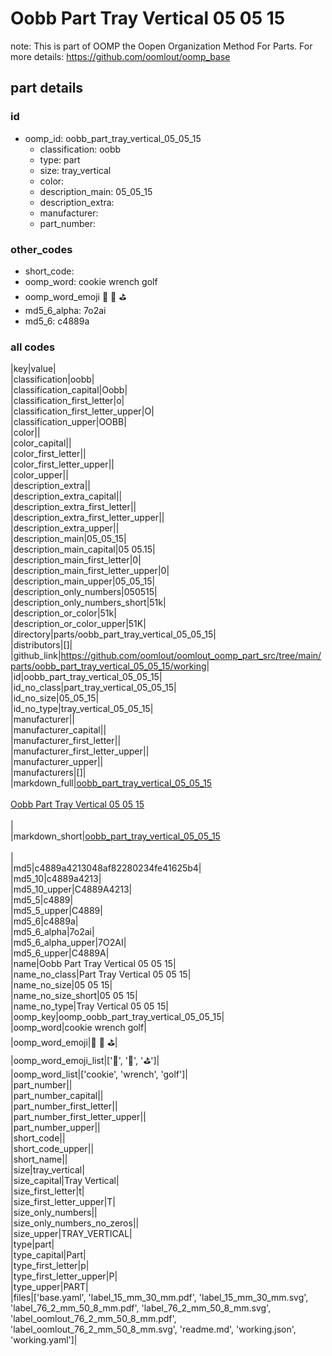 # Oobb Part Tray Vertical 05 05 15  

note: This is part of OOMP the Oopen Organization Method For Parts. For more details: https://github.com/oomlout/oomp_base

##  part details





### id
* oomp_id: oobb_part_tray_vertical_05_05_15
  * classification: oobb
  * type: part
  * size: tray_vertical
  * color: 
  * description_main: 05_05_15
  * description_extra: 
  * manufacturer: 
  * part_number: 

### other_codes
* short_code: 
* oomp_word: cookie wrench golf
* oomp_word_emoji :cookie: :wrench: :golf:
* md5_6_alpha: 7o2ai
* md5_6: c4889a

### all codes 
|key|value|  
|classification|oobb|  
|classification_capital|Oobb|  
|classification_first_letter|o|  
|classification_first_letter_upper|O|  
|classification_upper|OOBB|  
|color||  
|color_capital||  
|color_first_letter||  
|color_first_letter_upper||  
|color_upper||  
|description_extra||  
|description_extra_capital||  
|description_extra_first_letter||  
|description_extra_first_letter_upper||  
|description_extra_upper||  
|description_main|05_05_15|  
|description_main_capital|05 05.15|  
|description_main_first_letter|0|  
|description_main_first_letter_upper|0|  
|description_main_upper|05_05_15|  
|description_only_numbers|050515|  
|description_only_numbers_short|51k|  
|description_or_color|51k|  
|description_or_color_upper|51K|  
|directory|parts/oobb_part_tray_vertical_05_05_15|  
|distributors|[]|  
|github_link|https://github.com/oomlout/oomlout_oomp_part_src/tree/main/parts/oobb_part_tray_vertical_05_05_15/working|  
|id|oobb_part_tray_vertical_05_05_15|  
|id_no_class|part_tray_vertical_05_05_15|  
|id_no_size|05_05_15|  
|id_no_type|tray_vertical_05_05_15|  
|manufacturer||  
|manufacturer_capital||  
|manufacturer_first_letter||  
|manufacturer_first_letter_upper||  
|manufacturer_upper||  
|manufacturers|[]|  
|markdown_full|[oobb_part_tray_vertical_05_05_15](https://github.com/oomlout/oomlout_oomp_part_src/tree/main/parts/oobb_part_tray_vertical_05_05_15/working)<br>[](https://github.com/oomlout/oomlout_oomp_part_src/tree/main/parts/oobb_part_tray_vertical_05_05_15/working)<br>[Oobb Part Tray Vertical 05 05 15](https://github.com/oomlout/oomlout_oomp_part_src/tree/main/parts/oobb_part_tray_vertical_05_05_15/working)<br><br>|  
|markdown_short|[oobb_part_tray_vertical_05_05_15](https://github.com/oomlout/oomlout_oomp_part_src/tree/main/parts/oobb_part_tray_vertical_05_05_15/working)<br><br>|  
|md5|c4889a4213048af82280234fe41625b4|  
|md5_10|c4889a4213|  
|md5_10_upper|C4889A4213|  
|md5_5|c4889|  
|md5_5_upper|C4889|  
|md5_6|c4889a|  
|md5_6_alpha|7o2ai|  
|md5_6_alpha_upper|7O2AI|  
|md5_6_upper|C4889A|  
|name|Oobb Part Tray Vertical 05 05 15|  
|name_no_class|Part Tray Vertical 05 05 15|  
|name_no_size|05 05 15|  
|name_no_size_short|05 05 15|  
|name_no_type|Tray Vertical 05 05 15|  
|oomp_key|oomp_oobb_part_tray_vertical_05_05_15|  
|oomp_word|cookie wrench golf|  
|oomp_word_emoji|:cookie: :wrench: :golf:|  
|oomp_word_emoji_list|[':cookie:', ':wrench:', ':golf:']|  
|oomp_word_list|['cookie', 'wrench', 'golf']|  
|part_number||  
|part_number_capital||  
|part_number_first_letter||  
|part_number_first_letter_upper||  
|part_number_upper||  
|short_code||  
|short_code_upper||  
|short_name||  
|size|tray_vertical|  
|size_capital|Tray Vertical|  
|size_first_letter|t|  
|size_first_letter_upper|T|  
|size_only_numbers||  
|size_only_numbers_no_zeros||  
|size_upper|TRAY_VERTICAL|  
|type|part|  
|type_capital|Part|  
|type_first_letter|p|  
|type_first_letter_upper|P|  
|type_upper|PART|  
|files|['base.yaml', 'label_15_mm_30_mm.pdf', 'label_15_mm_30_mm.svg', 'label_76_2_mm_50_8_mm.pdf', 'label_76_2_mm_50_8_mm.svg', 'label_oomlout_76_2_mm_50_8_mm.pdf', 'label_oomlout_76_2_mm_50_8_mm.svg', 'readme.md', 'working.json', 'working.yaml']|  
